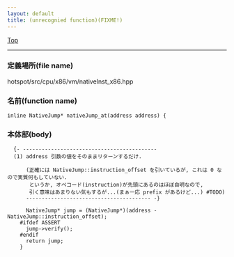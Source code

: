 ```yaml
---
layout: default
title: (unrecognied function)(FIXME!)
---
```

[Top](../index.html)

--- 
### 定義場所(file name)
hotspot/src/cpu/x86/vm/nativeInst_x86.hpp

### 名前(function name)
```
inline NativeJump* nativeJump_at(address address) {
```

### 本体部(body)
```
  {- -------------------------------------------
  (1) address 引数の値をそのままリターンするだけ.
  
      (正確には NativeJump::instruction_offset を引いているが, これは 0 なので実質何もしていない.
       というか, オペコード(instruction)が先頭にあるのはほぼ自明なので, 
       引く意味はあまりない気もするが...(まぁ一応 prefix があるけど...) #TODO)
      ---------------------------------------- -}

	  NativeJump* jump = (NativeJump*)(address - NativeJump::instruction_offset);
	#ifdef ASSERT
	  jump->verify();
	#endif
	  return jump;
	}
	
```


